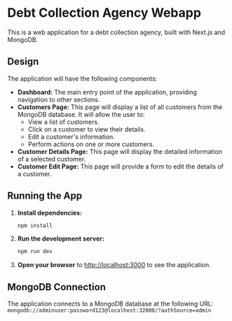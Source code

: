 # Debt Collection Agency Webapp

This is a web application for a debt collection agency, built with Next.js and MongoDB.

## Design

The application will have the following components:

*   **Dashboard:** The main entry point of the application, providing navigation to other sections.
*   **Customers Page:** This page will display a list of all customers from the MongoDB database. It will allow the user to:
    *   View a list of customers.
    *   Click on a customer to view their details.
    *   Edit a customer's information.
    *   Perform actions on one or more customers.
*   **Customer Details Page:** This page will display the detailed information of a selected customer.
*   **Customer Edit Page:** This page will provide a form to edit the details of a customer.

## Running the App

1.  **Install dependencies:**
    ```bash
    npm install
    ```
2.  **Run the development server:**
    ```bash
    npm run dev
    ```
3.  **Open your browser** to [http://localhost:3000](http://localhost:3000) to see the application.

## MongoDB Connection

The application connects to a MongoDB database at the following URL: `mongodb://adminuser:password123@localhost:32000/?authSource=admin`
